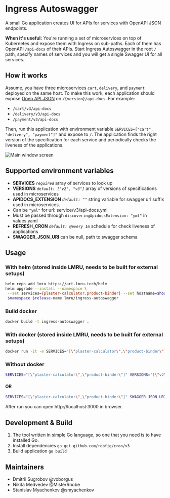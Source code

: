 # Ingress Autoswagger
A small Go application creates UI for APIs for services with OpenAPI JSON endpoints.

**When it's useful:** You're running a set of microservices on top of Kubernetes and expose them with Ingress on sub-paths.
Each of them has OpenAPI `/api-docs` of their APIs.
Start Ingress Autoswagger in the root `/` path, specify names of services and you will get a single Swagger UI for all services.

## How it works
Assume, you have three microservices `cart`, `delivery`, and `payment` deployed on the same host.
To make this work, each application should expose [Open API JSON](https://swagger.io/specification/) on `/{version}/api-docs`. 
For example:

* `/cart/v3/api-docs`
* `/delivery/v3/api-docs`
* `/payment/v3/api-docs`

Then, run this application with environment variable `SERVICES=["cart", "delivery", "payment"]"` and expose to `/`.
The application finds the right version of the specification for each service and periodically checks the liveness of the applications.

![Main window screen](https://github.com/adeo/ingress-autoswagger/raw/master/docs/main_window.png)

## Supported environment variables

* **SERVICES** *`required`* array of services to look up
* **VERSIONS**  *`default: ["v2", "v3"]`* array of versions of specifications used in microservices
* **APIDOCS_EXTENSION**  *`default: ""`* string variable for swagger url suffix used in microservices. 
* Can be `"yml"` for url: service/v3/api-docs.yml
* Must be passed through `discoveringApidocsExtension: "yml"` in values.yaml 
* **REFRESH_CRON** *`default: @every 1m`* schedule for check liveness of applications
* **SWAGGER_JSON_URI** can be null, path to swagger schema 

## Usage

### With helm (stored inside LMRU, needs to be built for external setups)

```bash
helm repo add lmru https://art.lmru.tech/helm
helm upgrade --install --namespace \
 --set services={plaster-calculator,product-binder} --set hostname=$hostname --set version=4.0.0 \
 $namespace $release-name lmru/ingress-autoswagger
```

### Build docker

```bash
docker build -t ingress-autoswagger .
```

### With docker (stored inside LMRU, needs to be built for external setups)

```bash
docker run -it -e SERVICES="[\"plaster-calculator\",\"product-binder\"]" -e VERSIONS="[\"v2\",\"v3\"]" ingress-autoswagger:latest
```

### Without docker

```bash
SERVICES="[\"plaster-calculator\",\"product-binder\"]" VERSIONS="[\"v2\",\"v3\"]" go run ingress-autoswagger.go 
```

#### OR

```bash
SERVICES="[\"plaster-calculator\",\"product-binder\"]" SWAGGER_JSON_URI="[\"api-json\",\"v2/swagger.json\",\"v2/swagger.yaml\"]" go run ingress-autoswagger.go
```

After run you can open http://localhost:3000 in browser.

## Development & Build

1. The tool written in simple Go language, so one that you need is to have installed Go.
1. Install dependencies `go get github.com/robfig/cron/v3`
1. Build application `go build`

## Maintainers

* Dmitrii Sugrobov @voborgus
* Nikita Medvedev @MisterRnobe
* Stanislav Myachenkov @smyachenkov

